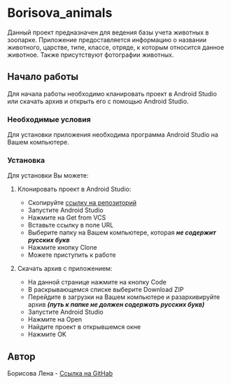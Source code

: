 # **Borisova_animals**

Данный проект предназначен для ведения базы учета животных в зоопарке. Приложение предоставляется информацию о названии животного, царстве, типе, классе, отряде, к которым относится данное животное. Также присутствуют фотографии животных. 

## **Начало работы**

Для начала работы необходимо кланировать проект в Android Studio или скачать архив и открыть его с помощью Android Studio. 

### **Необходимые условия**

Для установки приложения необходима программа Android Studio на Вашем компьютере.

### **Установка**

Для установки Вы можете:

1. Клонировать проект в Android Studio:

    * Скопируйте [ссылку на репозиторий](https://github.com/BorisovaLena/Borisova_animals)
    * Запустите Android Studio
    * Нажмите на Get from VCS
    * Вставьте ссылку в поле URL
    * Выберите папку на Вашем компьютере, которая ***не содержит русских букв***
    * Нажмите кнопку Clone
    * Можете приступить к работе
 
 2. Скачать архив с приложением:
 
    * На данной странице нажмите на кнопку Code
    * В раскрывающемся списке выберите Download ZIP
    * Перейдите в загрузки на Вашем компьютере и разархивируйте архив ***(путь к папке не должен содержать русских букв)***
    * Запустите Android Studio
    * Нажмите на Open
    * Найдите проект в открывшемся окне
    * Нажмите OK

## **Автор**

Борисова Лена - [Ссылка на GitHab](https://github.com/BorisovaLena)
